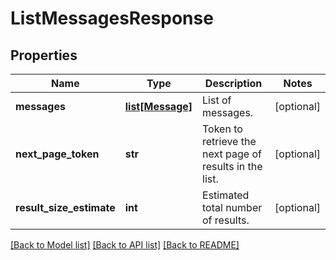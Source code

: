 # ListMessagesResponse

## Properties
Name | Type | Description | Notes
------------ | ------------- | ------------- | -------------
**messages** | [**list[Message]**](Message.md) | List of messages. | [optional] 
**next_page_token** | **str** | Token to retrieve the next page of results in the list. | [optional] 
**result_size_estimate** | **int** | Estimated total number of results. | [optional] 

[[Back to Model list]](../README.md#documentation-for-models) [[Back to API list]](../README.md#documentation-for-api-endpoints) [[Back to README]](../README.md)


